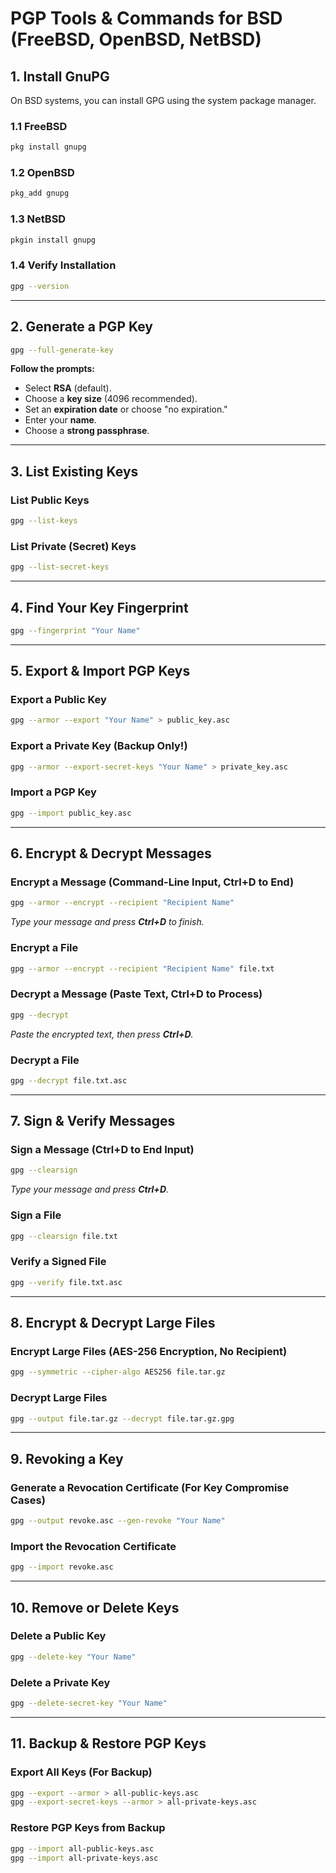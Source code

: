 # **PGP Tools & Commands for BSD (FreeBSD, OpenBSD, NetBSD)**  

## **1. Install GnuPG**  
On BSD systems, you can install GPG using the system package manager.

### **1.1 FreeBSD**  
```sh
pkg install gnupg
```

### **1.2 OpenBSD**  
```sh
pkg_add gnupg
```

### **1.3 NetBSD**  
```sh
pkgin install gnupg
```

### **1.4 Verify Installation**  
```sh
gpg --version
```

---

## **2. Generate a PGP Key**  
```sh
gpg --full-generate-key
```
**Follow the prompts:**  
- Select **RSA** (default).  
- Choose a **key size** (4096 recommended).  
- Set an **expiration date** or choose "no expiration."  
- Enter your **name**.  
- Choose a **strong passphrase**.  

---

## **3. List Existing Keys**  
### **List Public Keys**  
```sh
gpg --list-keys
```
### **List Private (Secret) Keys**  
```sh
gpg --list-secret-keys
```

---

## **4. Find Your Key Fingerprint**  
```sh
gpg --fingerprint "Your Name"
```

---

## **5. Export & Import PGP Keys**  

### **Export a Public Key**  
```sh
gpg --armor --export "Your Name" > public_key.asc
```

### **Export a Private Key (Backup Only!)**  
```sh
gpg --armor --export-secret-keys "Your Name" > private_key.asc
```

### **Import a PGP Key**  
```sh
gpg --import public_key.asc
```

---

## **6. Encrypt & Decrypt Messages**  

### **Encrypt a Message (Command-Line Input, Ctrl+D to End)**  
```sh
gpg --armor --encrypt --recipient "Recipient Name"
```
_Type your message and press **Ctrl+D** to finish._  

### **Encrypt a File**  
```sh
gpg --armor --encrypt --recipient "Recipient Name" file.txt
```

### **Decrypt a Message (Paste Text, Ctrl+D to Process)**  
```sh
gpg --decrypt
```
_Paste the encrypted text, then press **Ctrl+D**._  

### **Decrypt a File**  
```sh
gpg --decrypt file.txt.asc
```

---

## **7. Sign & Verify Messages**  

### **Sign a Message (Ctrl+D to End Input)**  
```sh
gpg --clearsign
```
_Type your message and press **Ctrl+D**._  

### **Sign a File**  
```sh
gpg --clearsign file.txt
```

### **Verify a Signed File**  
```sh
gpg --verify file.txt.asc
```

---

## **8. Encrypt & Decrypt Large Files**  

### **Encrypt Large Files (AES-256 Encryption, No Recipient)**  
```sh
gpg --symmetric --cipher-algo AES256 file.tar.gz
```

### **Decrypt Large Files**  
```sh
gpg --output file.tar.gz --decrypt file.tar.gz.gpg
```

---

## **9. Revoking a Key**  

### **Generate a Revocation Certificate (For Key Compromise Cases)**  
```sh
gpg --output revoke.asc --gen-revoke "Your Name"
```

### **Import the Revocation Certificate**  
```sh
gpg --import revoke.asc
```

---

## **10. Remove or Delete Keys**  

### **Delete a Public Key**  
```sh
gpg --delete-key "Your Name"
```

### **Delete a Private Key**  
```sh
gpg --delete-secret-key "Your Name"
```

---

## **11. Backup & Restore PGP Keys**  

### **Export All Keys (For Backup)**  
```sh
gpg --export --armor > all-public-keys.asc
gpg --export-secret-keys --armor > all-private-keys.asc
```

### **Restore PGP Keys from Backup**  
```sh
gpg --import all-public-keys.asc
gpg --import all-private-keys.asc
```
